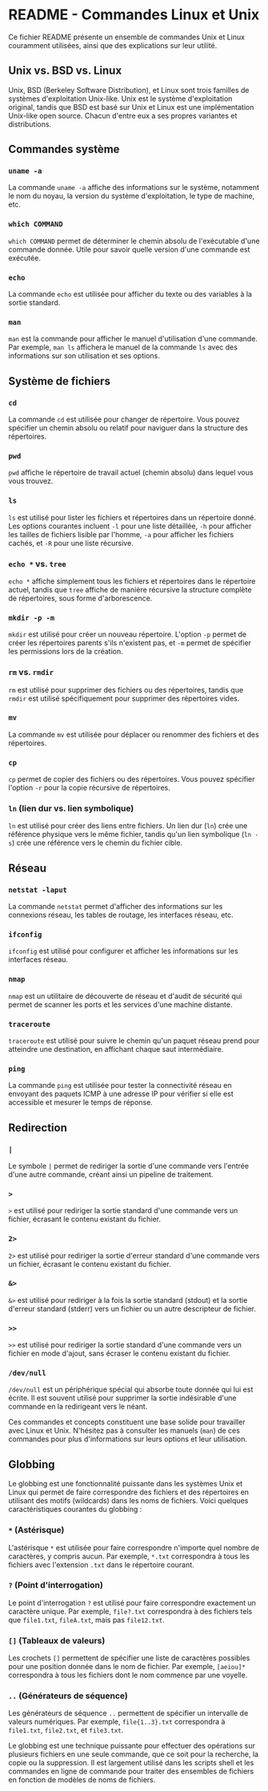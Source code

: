 # README - Commandes Linux et Unix

Ce fichier README présente un ensemble de commandes Unix et Linux couramment 
utilisées, ainsi que des explications sur leur utilité.

## Unix vs. BSD vs. Linux

Unix, BSD (Berkeley Software Distribution), et Linux sont trois familles de 
systèmes d'exploitation Unix-like. Unix est le système d'exploitation 
original, tandis que BSD est basé sur Unix et Linux est une implémentation 
Unix-like open source. Chacun d'entre eux a ses propres variantes et 
distributions.

## Commandes système

### `uname -a`

La commande `uname -a` affiche des informations sur le système, notamment le 
nom du noyau, la version du système d'exploitation, le type de machine, etc.

### `which COMMAND`

`which COMMAND` permet de déterminer le chemin absolu de l'exécutable d'une 
commande donnée. Utile pour savoir quelle version d'une commande est 
exécutée.

### `echo`

La commande `echo` est utilisée pour afficher du texte ou des variables à la 
sortie standard.

### `man`

`man` est la commande pour afficher le manuel d'utilisation d'une commande. 
Par exemple, `man ls` affichera le manuel de la commande `ls` avec des 
informations sur son utilisation et ses options.

## Système de fichiers

### `cd`

La commande `cd` est utilisée pour changer de répertoire. Vous pouvez 
spécifier un chemin absolu ou relatif pour naviguer dans la structure des 
répertoires.

### `pwd`

`pwd` affiche le répertoire de travail actuel (chemin absolu) dans lequel 
vous vous trouvez.

### `ls`

`ls` est utilisé pour lister les fichiers et répertoires dans un répertoire 
donné. Les options courantes incluent `-l` pour une liste détaillée, `-h` 
pour afficher les tailles de fichiers lisible par l'homme, `-a` pour afficher 
les fichiers cachés, et `-R` pour une liste récursive.

### `echo *` vs. `tree`

`echo *` affiche simplement tous les fichiers et répertoires dans le 
répertoire actuel, tandis que `tree` affiche de manière récursive la 
structure complète de répertoires, sous forme d'arborescence.

### `mkdir -p -m`

`mkdir` est utilisé pour créer un nouveau répertoire. L'option `-p` permet de 
créer les répertoires parents s'ils n'existent pas, et `-m` permet de 
spécifier les permissions lors de la création.

### `rm` vs. `rmdir`

`rm` est utilisé pour supprimer des fichiers ou des répertoires, tandis que 
`rmdir` est utilisé spécifiquement pour supprimer des répertoires vides.

### `mv`

La commande `mv` est utilisée pour déplacer ou renommer des fichiers et des 
répertoires.

### `cp`

`cp` permet de copier des fichiers ou des répertoires. Vous pouvez spécifier 
l'option `-r` pour la copie récursive de répertoires.

### `ln` (lien dur vs. lien symbolique)

`ln` est utilisé pour créer des liens entre fichiers. Un lien dur (`ln`) crée 
une référence physique vers le même fichier, tandis qu'un lien symbolique 
(`ln -s`) crée une référence vers le chemin du fichier cible.

## Réseau

### `netstat -laput`

La commande `netstat` permet d'afficher des informations sur les connexions 
réseau, les tables de routage, les interfaces réseau, etc.

### `ifconfig`

`ifconfig` est utilisé pour configurer et afficher les informations sur les 
interfaces réseau.

### `nmap`

`nmap` est un utilitaire de découverte de réseau et d'audit de sécurité qui 
permet de scanner les ports et les services d'une machine distante.

### `traceroute`

`traceroute` est utilisé pour suivre le chemin qu'un paquet réseau prend pour 
atteindre une destination, en affichant chaque saut intermédiaire.

### `ping`

La commande `ping` est utilisée pour tester la connectivité réseau en 
envoyant des paquets ICMP à une adresse IP pour vérifier si elle est 
accessible et mesurer le temps de réponse.

## Redirection

### `|`

Le symbole `|` permet de rediriger la sortie d'une commande vers l'entrée 
d'une autre commande, créant ainsi un pipeline de traitement.

### `>`

`>` est utilisé pour rediriger la sortie standard d'une commande vers un 
fichier, écrasant le contenu existant du fichier.

### `2>`

`2>` est utilisé pour rediriger la sortie d'erreur standard d'une commande vers un 
fichier, écrasant le contenu existant du fichier.

### `&>`

`&>` est utilisé pour rediriger à la fois la sortie standard (stdout) et la 
sortie d'erreur standard (stderr) vers un fichier ou un autre descripteur de 
fichier.

### `>>`

`>>` est utilisé pour rediriger la sortie standard d'une commande vers un 
fichier en mode d'ajout, sans écraser le contenu existant du fichier.

### `/dev/null`

`/dev/null` est un périphérique spécial qui absorbe toute donnée qui lui est 
écrite. Il est souvent utilisé pour supprimer la sortie indésirable d'une 
commande en la redirigeant vers le néant.

Ces commandes et concepts constituent une base solide pour travailler avec 
Linux et Unix. N'hésitez pas à consulter les manuels (`man`) de ces commandes 
pour plus d'informations sur leurs options et leur utilisation.

## Globbing

Le globbing est une fonctionnalité puissante dans les systèmes Unix et Linux 
qui permet de faire correspondre des fichiers et des répertoires en utilisant 
des motifs (wildcards) dans les noms de fichiers. Voici quelques 
caractéristiques courantes du globbing :

### `*` (Astérisque)

L'astérisque `*` est utilisée pour faire correspondre n'importe quel nombre 
de caractères, y compris aucun. Par exemple, `*.txt` correspondra à tous les 
fichiers avec l'extension `.txt` dans le répertoire courant.

### `?` (Point d'interrogation)

Le point d'interrogation `?` est utilisé pour faire correspondre exactement 
un caractère unique. Par exemple, `file?.txt` correspondra à des fichiers 
tels que `file1.txt`, `fileA.txt`, mais pas `file12.txt`.

### `[]` (Tableaux de valeurs)

Les crochets `[]` permettent de spécifier une liste de caractères possibles 
pour une position donnée dans le nom de fichier. Par exemple, `[aeiou]*` 
correspondra à tous les fichiers dont le nom commence par une voyelle.

### `..` (Générateurs de séquence)

Les générateurs de séquence `..` permettent de spécifier un intervalle de 
valeurs numériques. Par exemple, `file{1..3}.txt` correspondra à `file1.txt`, 
`file2.txt`, et `file3.txt`.

Le globbing est une technique puissante pour effectuer des opérations sur 
plusieurs fichiers en une seule commande, que ce soit pour la recherche, la 
copie ou la suppression. Il est largement utilisé dans les scripts shell et 
les commandes en ligne de commande pour traiter des ensembles de fichiers en 
fonction 
de modèles de noms de fichiers.

